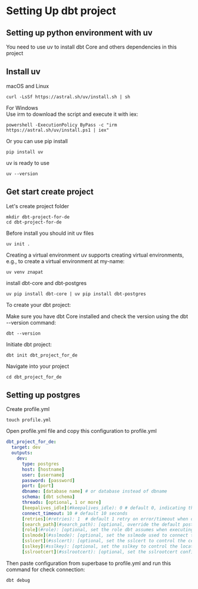 # Setting Up dbt project
## Setting up python environment with uv
You need to use uv to install dbt Core and others dependencies in this project
## Install uv
macOS and Linux
```shell
curl -LsSf https://astral.sh/uv/install.sh | sh
```
For Windows
<br>
Use irm to download the script and execute it with iex:
```shell
powershell -ExecutionPolicy ByPass -c "irm https://astral.sh/uv/install.ps1 | iex"
```
Or you can use pip install
```shell
pip install uv
```
uv is ready to use
```shell
uv --version
```

## Get start create project
Let's create project folder
```shell
mkdir dbt-project-for-de
cd dbt-project-for-de
```

Before install you should init uv files

```shell
uv init .
```

Creating a virtual environment
uv supports creating virtual environments, e.g., to create a virtual environment at my-name:
```shell
uv venv znapat
```

install dbt-core and dbt-postgres
```shell
uv pip install dbt-core | uv pip install dbt-postgres
```

To create your dbt project:

Make sure you have dbt Core installed and check the version using the dbt --version command:
```shell
dbt --version
```

Initiate dbt project:
```shell
dbt init dbt_project_for_de

```

Navigate into your project
```shell
cd dbt_project_for_de
```

## Setting up postgres
Create profile.yml
```shell
touch profile.yml
```

Open profile.yml file and copy this configuration to profile.yml
```yml
dbt_project_for_de:
  target: dev
  outputs:
    dev:
      type: postgres
      host: [hostname]
      user: [username]
      password: [password]
      port: [port]
      dbname: [database name] # or database instead of dbname
      schema: [dbt schema]
      threads: [optional, 1 or more]
      [keepalives_idle](#keepalives_idle): 0 # default 0, indicating the system default. See below
      connect_timeout: 10 # default 10 seconds
      [retries](#retries): 1  # default 1 retry on error/timeout when opening connections
      [search_path](#search_path): [optional, override the default postgres search_path]
      [role](#role): [optional, set the role dbt assumes when executing queries]
      [sslmode](#sslmode): [optional, set the sslmode used to connect to the database]
      [sslcert](#sslcert): [optional, set the sslcert to control the certifcate file location]
      [sslkey](#sslkey): [optional, set the sslkey to control the location of the private key]
      [sslrootcert](#sslrootcert): [optional, set the sslrootcert config value to a new file path in order to customize the file location that contain root certificates]  
```

Then paste configuration from superbase to profile.yml
and run this command for check connection:
```shell
dbt debug
```


